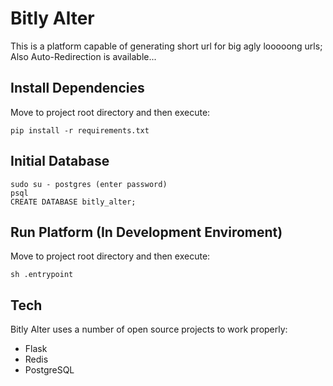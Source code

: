 # Bitly Alter
This is a platform capable of generating short url for big agly looooong urls;
Also Auto-Redirection is available...

## Install Dependencies
Move to project root directory and then execute:
```
pip install -r requirements.txt
```

## Initial Database
```
sudo su - postgres (enter password)
psql
CREATE DATABASE bitly_alter;
```

## Run Platform (In Development Enviroment) 
Move to project root directory and then execute:
```
sh .entrypoint
```

## Tech

Bitly Alter uses a number of open source projects to work properly:

* Flask
* Redis
* PostgreSQL
